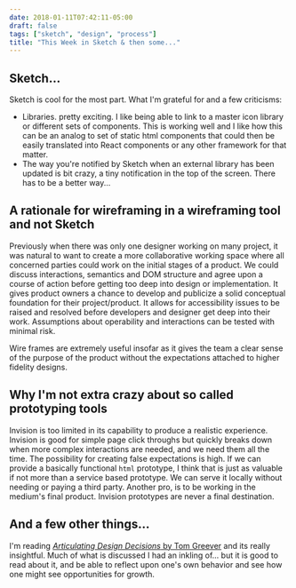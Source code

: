 ```yaml
---
date: 2018-01-11T07:42:11-05:00
draft: false
tags: ["sketch", "design", "process"]
title: "This Week in Sketch & then some..."
---
```

## Sketch...
Sketch is cool for the most part. What I'm grateful for and a few criticisms:

  * Libraries. pretty exciting. I like being able to link to a master icon library or different sets of components. This is working well and I like how this can be an analog to set of static html components that could then be easily translated into React components or any other framework for that matter.
  * The way you're notified by Sketch when an external library has been updated is bit crazy, a tiny notification in the top of the screen. There has to be a better way...


## A rationale for wireframing in a wireframing tool and not Sketch

Previously when there was only one designer working on many project, it was natural to want to create a more collaborative working space where all concerned parties could work on the initial stages of a product. We could discuss interactions, semantics and DOM structure and agree upon a course of action before getting too deep into design or implementation. It gives product owners a chance to develop and publicize a solid conceptual foundation for their project/product. It allows for accessibility issues to be raised and resolved before developers and designer get deep into their work. Assumptions about operability and interactions can be tested with minimal risk.

Wire frames are extremely useful insofar as it gives the team a clear sense of the purpose of the product without the expectations attached to higher fidelity designs.

## Why I'm not extra crazy about so called prototyping tools
Invision is too limited in its capability to produce a realistic experience. Invision is good for simple page click throughs but quickly breaks down when more complex interactions are needed, and we need them all the time. The possibility for creating false expectations is high. If we can provide a basically functional `html` prototype, I think that is just as valuable if not more than a service based prototype. We can serve it locally without needing or paying a third party. Another pro, is to be working in the medium's final product. Invision prototypes are never a final destination.

## And a few other things...

I'm reading [_Articulating Design Decisions_ by Tom Greever](http://shop.oreilly.com/product/0636920037422.do) and its really insightful. Much of what is discussed I had an inkling of... but it is good to read about it, and be able to reflect upon one's own behavior and see how one might see opportunities for growth.

